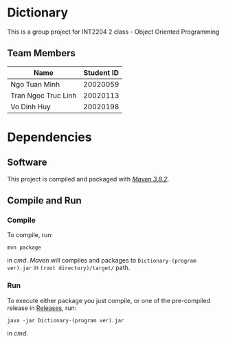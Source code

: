 # Dictionary

This is a group project for INT2204 2 class - Object Oriented Programming

## Team Members

| Name                | Student ID |
| ------------------- | ---------- |
| Ngo Tuan Minh       | 20020059   |
| Tran Ngoc Truc Linh | 20020113   |
| Vo Dinh Huy         | 20020198   |

# Dependencies

## Software

This project is compiled and packaged with [_Maven 3.8.2_](https://maven.apache.org/download.cgi "	apache-maven-3.8.2").

## Compile and Run

### Compile

To compile, run:

```
mvn package
```

in _cmd_. _Maven_ will compiles and packages to `Dictionary-(program ver).jar` in `(root directory)/target/` path.

### Run

To execute either package you just compile, or one of the pre-compiled release in [Releases](https://github.com/kudotuanminh/Dictionary/releases), run:

```
java -jar Dictionary-(program ver).jar
```

in _cmd_.

